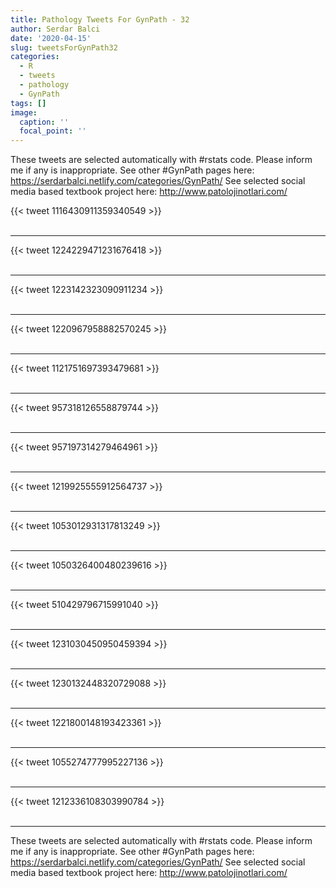 ```yaml
---
title: Pathology Tweets For GynPath - 32
author: Serdar Balci
date: '2020-04-15'
slug: tweetsForGynPath32
categories:
  - R
  - tweets
  - pathology
  - GynPath
tags: []
image:
  caption: ''
  focal_point: ''
---
```



These tweets are selected automatically with #rstats code. Please inform me if any is inappropriate.
See other #GynPath pages here: https://serdarbalci.netlify.com/categories/GynPath/ 
See selected social media based textbook project here: http://www.patolojinotlari.com/

{{< tweet 1116430911359340549 >}}
<br>
<br>
<hr>
{{< tweet 1224229471231676418 >}}
<br>
<br>
<hr>
{{< tweet 1223142323090911234 >}}
<br>
<br>
<hr>
{{< tweet 1220967958882570245 >}}
<br>
<br>
<hr>
{{< tweet 1121751697393479681 >}}
<br>
<br>
<hr>
{{< tweet 957318126558879744 >}}
<br>
<br>
<hr>
{{< tweet 957197314279464961 >}}
<br>
<br>
<hr>
{{< tweet 1219925555912564737 >}}
<br>
<br>
<hr>
{{< tweet 1053012931317813249 >}}
<br>
<br>
<hr>
{{< tweet 1050326400480239616 >}}
<br>
<br>
<hr>
{{< tweet 510429796715991040 >}}
<br>
<br>
<hr>
{{< tweet 1231030450950459394 >}}
<br>
<br>
<hr>
{{< tweet 1230132448320729088 >}}
<br>
<br>
<hr>
{{< tweet 1221800148193423361 >}}
<br>
<br>
<hr>
{{< tweet 1055274777995227136 >}}
<br>
<br>
<hr>
{{< tweet 1212336108303990784 >}}
<br>
<br>
<hr>


These tweets are selected automatically with #rstats code. Please inform me if any is inappropriate.
See other #GynPath pages here: https://serdarbalci.netlify.com/categories/GynPath/ 
See selected social media based textbook project here: http://www.patolojinotlari.com/
